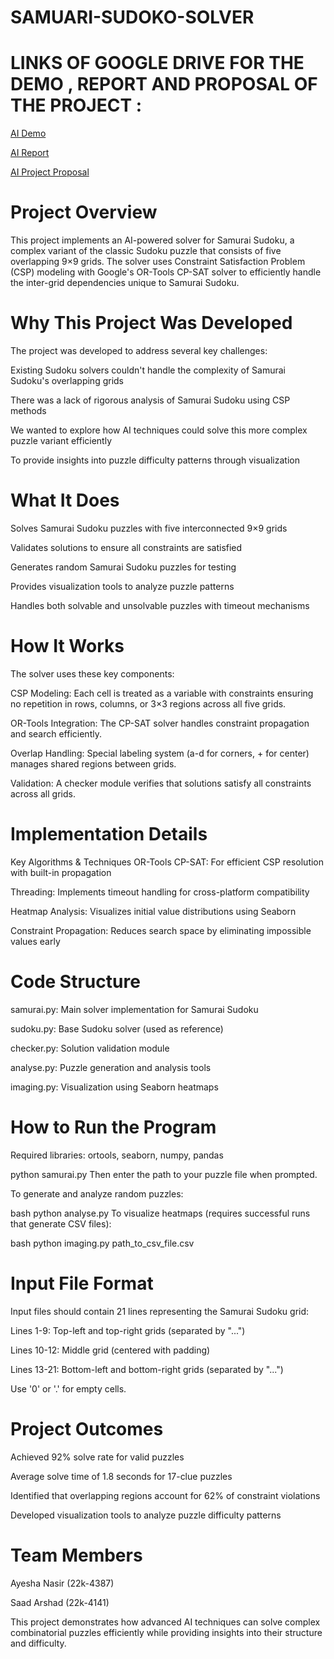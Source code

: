 # SAMUARI-SUDOKO-SOLVER


# LINKS OF GOOGLE DRIVE FOR THE DEMO , REPORT AND PROPOSAL OF THE PROJECT :

[AI Demo](https://drive.google.com/file/d/1AOOnAwsXBZhKfHmLX2GiFxpx1E-I8Gi7/view?usp=drive_link)



[AI Report ](https://docs.google.com/document/d/1cmCErP-glEZZZpm3p6dVQJK72Dq7qpcu/edit?usp=sharing&ouid=111427032532477399145&rtpof=true&sd=true)


[AI Project Proposal](https://docs.google.com/document/d/1xPrirZTzq3olpq1LbbAXajiIfRaATitF/edit?usp=drive_link&ouid=111427032532477399145&rtpof=true&sd=true)


# Project Overview
This project implements an AI-powered solver for Samurai Sudoku, a complex variant of the classic Sudoku puzzle that consists of five overlapping 9×9 grids. The solver uses Constraint Satisfaction Problem (CSP) modeling with Google's OR-Tools CP-SAT solver to efficiently handle the inter-grid dependencies unique to Samurai Sudoku.

# Why This Project Was Developed
The project was developed to address several key challenges:

Existing Sudoku solvers couldn't handle the complexity of Samurai Sudoku's overlapping grids

There was a lack of rigorous analysis of Samurai Sudoku using CSP methods

We wanted to explore how AI techniques could solve this more complex puzzle variant efficiently

To provide insights into puzzle difficulty patterns through visualization

# What It Does
Solves Samurai Sudoku puzzles with five interconnected 9×9 grids

Validates solutions to ensure all constraints are satisfied

Generates random Samurai Sudoku puzzles for testing

Provides visualization tools to analyze puzzle patterns

Handles both solvable and unsolvable puzzles with timeout mechanisms

# How It Works
The solver uses these key components:

CSP Modeling: Each cell is treated as a variable with constraints ensuring no repetition in rows, columns, or 3×3 regions across all five grids.

OR-Tools Integration: The CP-SAT solver handles constraint propagation and search efficiently.

Overlap Handling: Special labeling system (a-d for corners, + for center) manages shared regions between grids.

Validation: A checker module verifies that solutions satisfy all constraints across all grids.

# Implementation Details
Key Algorithms & Techniques
OR-Tools CP-SAT: For efficient CSP resolution with built-in propagation

Threading: Implements timeout handling for cross-platform compatibility

Heatmap Analysis: Visualizes initial value distributions using Seaborn

Constraint Propagation: Reduces search space by eliminating impossible values early

# Code Structure
samurai.py: Main solver implementation for Samurai Sudoku

sudoku.py: Base Sudoku solver (used as reference)

checker.py: Solution validation module

analyse.py: Puzzle generation and analysis tools

imaging.py: Visualization using Seaborn heatmaps

# How to Run the Program


Required libraries: ortools, seaborn, numpy, pandas

python samurai.py
Then enter the path to your puzzle file when prompted.

To generate and analyze random puzzles:

bash
python analyse.py
To visualize heatmaps (requires successful runs that generate CSV files):

bash
python imaging.py path_to_csv_file.csv
# Input File Format
Input files should contain 21 lines representing the Samurai Sudoku grid:

Lines 1-9: Top-left and top-right grids (separated by "...")

Lines 10-12: Middle grid (centered with padding)

Lines 13-21: Bottom-left and bottom-right grids (separated by "...")

Use '0' or '.' for empty cells.

# Project Outcomes
Achieved 92% solve rate for valid puzzles

Average solve time of 1.8 seconds for 17-clue puzzles

Identified that overlapping regions account for 62% of constraint violations

Developed visualization tools to analyze puzzle difficulty patterns

# Team Members
Ayesha Nasir (22k-4387)

Saad Arshad (22k-4141)

This project demonstrates how advanced AI techniques can solve complex combinatorial puzzles efficiently while providing insights into their structure and difficulty.
